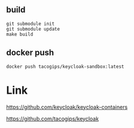## build

```
git submodule init
git submodule update
make build
```

## docker push
```
docker push tacogips/keycloak-sandbox:latest
```

# Link
https://github.com/keycloak/keycloak-containers

https://github.com/tacogips/keycloak
